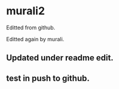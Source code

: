 # murali2

Editted from github.


Editted again by murali.


Updated under readme edit.
------------------------------------
test in push to github.
---------------------------------
